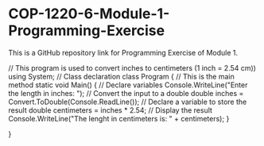 # COP-1220-6-Module-1-Programming-Exercise
This is a GitHub repository link for Programming Exercise of Module 1.

// This program is used to convert inches to centimeters (1 inch = 2.54 cm))
using System;
// Class declaration
class Program
{
  // This is the main method
  static void Main()
  {
    // Declare variables
    Console.WriteLine("Enter the length in inches: ");
    // Convert the input to a double
    double inches = Convert.ToDouble(Console.ReadLine());
    // Declare a variable to store the result
    double centimeters = inches * 2.54;
    // Display the result
    Console.WriteLine("The lenght in centimeters is: " + centimeters);
  }
  
}
